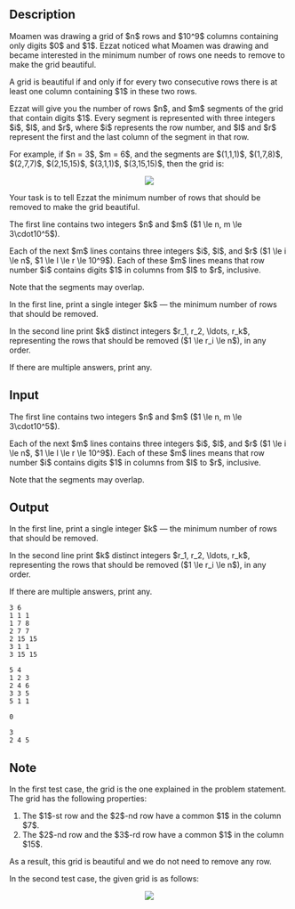 ## Description

<div><p>Moamen was drawing a grid of $n$ rows and $10^9$ columns containing only digits $0$ and $1$. Ezzat noticed what Moamen was drawing and became interested in the minimum number of rows one needs to remove to make the grid beautiful.</p><p>A grid is beautiful if and only if for every two consecutive rows there is at least one column containing $1$ in these two rows.</p><p>Ezzat will give you the number of rows $n$, and $m$ segments of the grid that contain digits $1$. Every segment is represented with three integers $i$, $l$, and $r$, where $i$ represents the row number, and $l$ and $r$ represent the first and the last column of the segment in that row.</p><p>For example, if $n = 3$, $m = 6$, and the segments are $(1,1,1)$, $(1,7,8)$, $(2,7,7)$, $(2,15,15)$, $(3,1,1)$, $(3,15,15)$, then the grid is:</p><center> <img class="tex-graphics" src="file://8E5vdGTV.png" style="max-width: 100.0%;max-height: 100.0%;"> </center><p>Your task is to tell Ezzat the minimum number of rows that should be removed to make the grid beautiful.</p></div><div class="input-specification"><p>The first line contains two integers $n$ and $m$ ($1 \le n, m \le 3\cdot10^5$).</p><p>Each of the next $m$ lines contains three integers $i$, $l$, and $r$ ($1 \le i \le n$, $1 \le l \le r \le 10^9$). Each of these $m$ lines means that row number $i$ contains digits $1$ in columns from $l$ to $r$, inclusive.</p><p>Note that the segments <span class="tex-font-style-bf">may overlap</span>.</p></div><div class="output-specification"><p>In the first line, print a single integer $k$&nbsp;— the minimum number of rows that should be removed.</p><p>In the second line print $k$ distinct integers $r_1, r_2, \ldots, r_k$, representing the rows that should be removed ($1 \le r_i \le n$), in any order.</p><p>If there are multiple answers, print any.</p></div>

## Input

<p>The first line contains two integers $n$ and $m$ ($1 \le n, m \le 3\cdot10^5$).</p><p>Each of the next $m$ lines contains three integers $i$, $l$, and $r$ ($1 \le i \le n$, $1 \le l \le r \le 10^9$). Each of these $m$ lines means that row number $i$ contains digits $1$ in columns from $l$ to $r$, inclusive.</p><p>Note that the segments <span class="tex-font-style-bf">may overlap</span>.</p>

## Output

<p>In the first line, print a single integer $k$&nbsp;— the minimum number of rows that should be removed.</p><p>In the second line print $k$ distinct integers $r_1, r_2, \ldots, r_k$, representing the rows that should be removed ($1 \le r_i \le n$), in any order.</p><p>If there are multiple answers, print any.</p>





```input1
3 6
1 1 1
1 7 8
2 7 7
2 15 15
3 1 1
3 15 15
```




```input2
5 4
1 2 3
2 4 6
3 3 5
5 1 1
```




```output1
0
```




```output2
3
2 4 5
```



## Note

<p>In the first test case, the grid is the one explained in the problem statement. The grid has the following properties: </p><ol> <li> The $1$-st row and the $2$-nd row have a common $1$ in the column $7$. </li><li> The $2$-nd row and the $3$-rd row have a common $1$ in the column $15$. </li></ol> As a result, this grid is beautiful and we do not need to remove any row.<p>In the second test case, the given grid is as follows: </p><center> <img class="tex-graphics" src="file://ujYQM3xR.png" style="max-width: 100.0%;max-height: 100.0%;"> </center>
